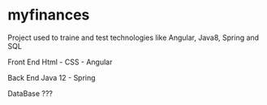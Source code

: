 # myfinances

Project used to traine and test technologies like Angular, Java8, Spring and SQL

Front End
  Html - CSS - Angular
  
Back End
  Java 12 - Spring 
  
DataBase 
  ???
